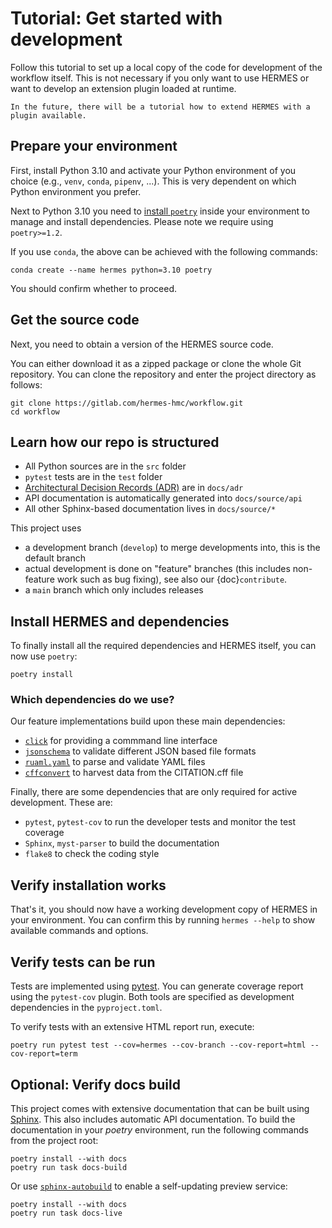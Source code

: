 <!--
SPDX-FileCopyrightText: 2022 German Aerospace Center (DLR), Forschungszentrum Jülich

SPDX-License-Identifier: CC-BY-SA-4.0
-->

<!--
SPDX-FileContributor: Michael Meinel
SPDX-FileContributor: Oliver Bertuch
-->
  
# Tutorial: Get started with development

Follow this tutorial to set up a local copy of the code for development of the workflow itself.
This is not necessary if you only want to use HERMES or want to develop an extension plugin loaded at runtime.

```{note}
In the future, there will be a tutorial how to extend HERMES with a plugin available.
```

## Prepare your environment

First, install Python 3.10 and activate your Python environment of you choice (e.g., `venv`, `conda`, `pipenv`, ...).
This is very dependent on which Python environment you prefer.

Next to Python 3.10 you need to [install `poetry`](https://python-poetry.org/docs/#installation) inside your environment
to manage and install dependencies. Please note we require using `poetry>=1.2`.

If you use `conda`, the above can be achieved with the following commands:

```shell
conda create --name hermes python=3.10 poetry
```

You should confirm whether to proceed.

## Get the source code

Next, you need to obtain a version of the HERMES source code.

You can either download it as a zipped package or clone the whole Git repository.
You can clone the repository and enter the project directory as follows:

```shell
git clone https://gitlab.com/hermes-hmc/workflow.git
cd workflow
```

## Learn how our repo is structured

- All Python sources are in the `src` folder
- `pytest` tests are in the `test` folder
- [Architectural Decision Records (ADR)](https://adr.github.io/) are in `docs/adr`
- API documentation is automatically generated into `docs/source/api`
- All other Sphinx-based documentation lives in `docs/source/*`

This project uses 

- a development branch (`develop`) to merge developments into, this is the default branch
- actual development is done on "feature" branches (this includes non-feature work such as bug fixing), see also our
  {doc}`contribute`.
- a `main` branch which only includes releases

## Install HERMES and dependencies

To finally install all the required dependencies and HERMES itself, you can now use `poetry`:

```
poetry install
```

### Which dependencies do we use?

Our feature implementations build upon these main dependencies:

- [`click`](https://click.palletsprojects.com/) for providing a commmand line interface
- [`jsonschema`](https://python-jsonschema.readthedocs.io) to validate different JSON based file formats
- [`ruaml.yaml`](https://yaml.readthedocs.io) to parse and validate YAML files
- [`cffconvert`](https://github.com/citation-file-format/cff-converter-python) to harvest data from the CITATION.cff file

Finally, there are some dependencies that are only required for active development. These are:

- `pytest`, `pytest-cov` to run the developer tests and monitor the test coverage
- `Sphinx`, `myst-parser` to build the documentation
- `flake8` to check the coding style


## Verify installation works

That's it, you should now have a working development copy of HERMES in your environment.
You can confirm this by running `hermes --help` to show available commands and options.

## Verify tests can be run

Tests are implemented using [pytest](https://pytest.org). You can generate coverage report using the `pytest-cov` plugin.
Both tools are specified as development dependencies in the `pyproject.toml`.

To verify tests with an extensive HTML report run, execute:

```shell
poetry run pytest test --cov=hermes --cov-branch --cov-report=html --cov-report=term
```

## Optional: Verify docs build

This project comes with extensive documentation that can be built using [Sphinx](https://www.sphinx-doc.org/en/master/).
This also includes automatic API documentation. To build the documentation in your *poetry* environment, run the
following commands from the project root:

```shell
poetry install --with docs
poetry run task docs-build
```

Or use [`sphinx-autobuild`](https://github.com/executablebooks/sphinx-autobuild) to enable a self-updating preview service:

```shell
poetry install --with docs
poetry run task docs-live
```

